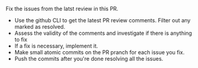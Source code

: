 Fix the issues from the latst review in this PR. 
- Use the github CLI to get the latest PR review comments. Filter out any marked as resolved.
- Assess the validity of the comments and investigate if there is anything to fix
- If a fix is necessary, implement it.
- Make small atomic commits on the PR pranch for each issue you fix.
- Push the commits after you're done resolving all the issues.

